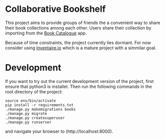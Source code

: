 # Collaborative Bookshelf
This project aims to provide groups of friends the a convenient way to share their book collections among each other. 
Users share their collection by importing from the [Book Catalogue](https://github.com/eleybourn/Book-Catalogue) app.

Because of time constraints, the project currently lies dormant. For now consider using [Inventaire.io](https://inventaire.io) which is a mature project with a simmilar goal. 

# Development
If you want to try out the current development version of the project, first 
ensure that python3 is installet. Then run the following commands in the root
directory of the project:

```
source env/bin/activate
pip install -r requirements.txt
./manage.py makemigrations books
./manage.py migrate
./manage.py createsuperuser 
./manage.py runserver
```

and navigate your browser to (http://localhost:8000).
